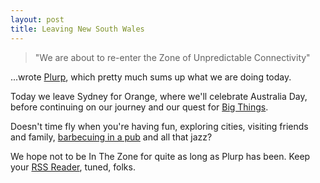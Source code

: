 ```yaml
---
layout: post
title: Leaving New South Wales
---
```




> &quot;We are about to re-enter the Zone of Unpredictable Connectivity&quot;

...wrote [Plurp](https://www.stevewhite.org/log/current/), which pretty much sums
up what we are doing today.


Today we leave Sydney for Orange, where we'll celebrate Australia Day, before
continuing on our journey and our quest for [Big
Things](https://www.flickr.com/groups/australianbigthings/).


Doesn't time fly when you're having fun, exploring cities, visiting friends and
family, [barbecuing in a pub](https://www.flickr.com/photos/johnsyweb/90792999/)
and all that jazz?


We hope not to be In The Zone for quite as long as Plurp has been. Keep your
[RSS Reader](https://www.rssowl.org/), tuned, folks.


